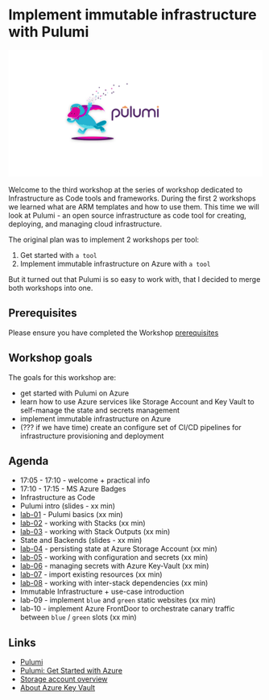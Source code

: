 # Implement immutable infrastructure with Pulumi

![logo](images/ws-logo.png)

Welcome to the third workshop at the series of workshop dedicated to Infrastructure as Code tools and frameworks. During the first 2 workshops we learned what are ARM templates and how to use them. This time we will look at Pulumi - an open source infrastructure as code tool for creating, deploying, and managing cloud infrastructure.

The original plan was to implement 2 workshops per tool:

1. Get started with `a tool`
2. Implement immutable infrastructure on Azure with `a tool`

 But it turned out that Pulumi is so easy to work with, that I decided to merge both workshops into one.

## Prerequisites

Please ensure you have completed the Workshop [prerequisites](prerequisites.md)

## Workshop goals

The goals for this workshop are:

* get started with Pulumi on Azure
* learn how to use Azure services like Storage Account and Key Vault  to self-manage the state and secrets management
* implement immutable infrastructure on Azure
* (??? if we have time) create an configure set of CI/CD pipelines for infrastructure provisioning and deployment

## Agenda

* 17:05 - 17:10 - welcome + practical info
* 17:10 - 17:15 - MS Azure Badges
* Infrastructure as Code
* Pulumi intro (slides - xx min)
* [lab-01](labs/lab-01/readme.md) - Pulumi basics (xx min)
* [lab-02](labs/lab-02/readme.md) - working with Stacks (xx min)
* [lab-03](labs/lab-03/readme.md) - working with Stack Outputs (xx min)
* State and Backends (slides - xx min)
* [lab-04](labs/lab-04/readme.md) - persisting state at Azure Storage Account (xx min)
* [lab-05](labs/lab-05/readme.md) - working with configuration and secrets (xx min)
* [lab-06](labs/lab-06/readme.md) - managing secrets with Azure Key-Vault (xx min)
* [lab-07](labs/lab-07/readme.md) - import existing resources (xx min)
* [lab-08](labs/lab-08/readme.md) - working with inter-stack dependencies (xx min)
* Immutable Infrastructure + use-case introduction
* lab-09 - implement `blue` and `green` static websites (xx min)
* lab-10 - implement Azure FrontDoor to orchestrate canary traffic between `blue` / `green` slots  (xx min)

## Links

* [Pulumi](https://www.pulumi.com/)
* [Pulumi: Get Started with Azure](https://www.pulumi.com/docs/get-started/azure/)
* [Storage account overview](https://docs.microsoft.com/en-us/azure/storage/common/storage-account-overview?WT.mc_id=AZ-MVP-5003837)
* [About Azure Key Vault](https://docs.microsoft.com/en-us/azure/key-vault/general/overview?WT.mc_id=AZ-MVP-5003837)

